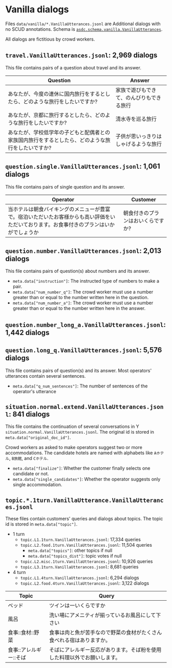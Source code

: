 
# Vanilla dialogs

Files ``data/vanilla/*.VanillaUtterances.jsonl`` are Additional dialogs with no SCUD annotations.
Schema is [``asdc.schema.vanilla.VanillaUtterances``](asdc/schema/vanilla.py).

All dialogs are fictitious by crowd workers.

## ``travel.VanillaUtterances.jsonl``: 2,969 dialogs

This file contains pairs of a question about travel and its answer.

| Question | Answer |
| --- | --- |
| あなたが、今度の連休に国内旅行をするとしたら、どのような旅行をしたいですか? | 家族で遊びもできて、のんびりもできる旅行 |
| あなたが、京都に旅行するとしたら、どのような旅行をしたいですか? | 清水寺を巡る旅行|
| あなたが、学校低学年の子どもと配偶者との家族国内旅行をするとしたら、どのような旅行をしたいですか? | 子供が思いっきりはしゃげるような旅行|

## ``question.single.VanillaUtterances.jsonl``: 1,061 dialogs

This file contains pairs of single question and its answer.

| Operator | Customer |
| --- | --- |
| 当ホテルは朝食バイキングのメニューが豊富で。宿泊いただいたお客様からも高い評価をいただいております。お食事付きのプランはいかがでしょうか | 朝食付きのプランはおいくらですか?|

## ``question.number.VanillaUtterances.jsonl``: 2,013 dialogs

This file contains pairs of question(s) about numbers and its answer.

- ``meta.data["instruction"]``: The instructed type of numbers to make a pair.
- ``meta.data["num_number_q"]``: The crowd worker must use a number greater than or equal to the number written here in the question.
- ``meta.data["num_number_a"]``: The crowd worker must use a number greater than or equal to the number written here in the answer.

## ``question.number_long_a.VanillaUtterances.jsonl``: 1,442 dialogs

## ``question.long_q.VanillaUtterances.jsonl``: 5,576 dialogs

This file contains pairs of question(s) and its answer.
Most operators' utterances contain several sentences.

- ``meta.data["q_num_sentences"]``: The number of sentences of the operator's utterance

## ``situation.normal.extend.VanillaUtterances.jsonl``: 841 dialogs

This file contains the continuation of several conversations in Y ``situation.normal.VanillaUtterances.jsonl``.
The original id is stored in ``meta.data["original_doc_id"]``.

Crowd workers as asked to make operators suggest two or more accommodations.
The candidate hotels are named with alphabets like ``Aホテル``, ``B旅館``, and ``Cホテル``.

- ``meta.data["finalize"]``: Whether the customer finally selects one candidate or not.
- ``meta.data["single_candidates"]``: Whether the operator suggests only single accommodation.

## ``topic.*.1turn.VanillaUtterance.VanillaUtterances.jsonl``

These files contain customers' queries and dialogs about topics.
The topic id is stored in ``meta.data["topic"]``.

- 1 turn
    - ``topic.L1.1turn.VanillaUtterances.jsonl``: 17,334 queries
    - ``topic.L2.food.1turn.VanillaUtterances.jsonl``: 11,504 queries
        - ``meta.data["topics"]``: other topics if null
        - ``meta.data["topics_dist"]``: topic votes if null
    - ``topic.L2.misc.1turn.VanillaUtterances.jsonl``: 10,926 queries
    - ``topic.L3.1turn.VanillaUtterances.jsonl``: 8,681 queries
- 4 turn
    - ``topic.L1.4turn.VanillaUtterances.jsonl``: 6,294 dialogs
    - ``topic.L2.food.4turn.VanillaUtterances.jsonl``: 3,122 dialogs

| Topic | Query |
| --- | --- |
| ベッド | ツインは一いくらですか |
| 風呂 | 洗い場にアメニティが揃っているお風呂にして下さい |
| 食事::食材::野菜 | 食事は肉と魚が苦手なので野菜の食材がたくさん食べれる宿はありますか。|
| 食事::アレルギー::そば | そばにアレルギー反応があります。そば粉を使用した料理以外でお願いします。|/vanilla/topic.L2.food.4turn.VanillaUtterances.jsonl
